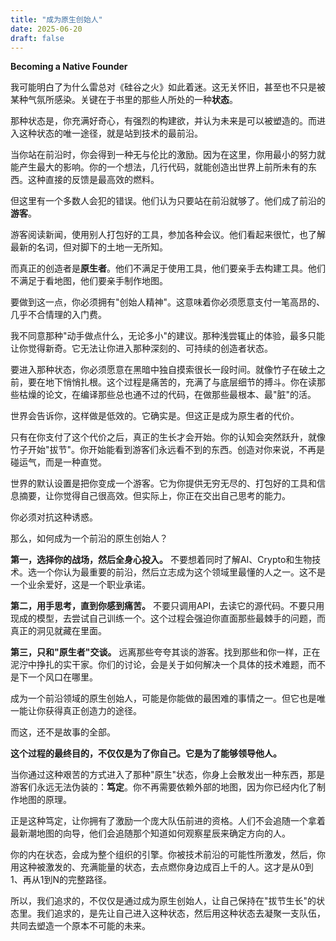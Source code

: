 ```yaml
---
title: "成为原生创始人"
date: 2025-06-20
draft: false
---
```


**Becoming a Native Founder**

我可能明白了为什么雷总对《硅谷之火》如此着迷。这无关怀旧，甚至也不只是被某种气氛所感染。关键在于书里的那些人所处的一种**状态**。

那种状态是，你充满好奇心，有强烈的构建欲，并认为未来是可以被塑造的。而进入这种状态的唯一途径，就是站到技术的最前沿。

当你站在前沿时，你会得到一种无与伦比的激励。因为在这里，你用最小的努力就能产生最大的影响。你的一个想法，几行代码，就能创造出世界上前所未有的东西。这种直接的反馈是最高效的燃料。

但这里有一个多数人会犯的错误。他们认为只要站在前沿就够了。他们成了前沿的**游客**。

游客阅读新闻，使用别人打包好的工具，参加各种会议。他们看起来很忙，也了解最新的名词，但对脚下的土地一无所知。

而真正的创造者是**原生者**。他们不满足于使用工具，他们要亲手去构建工具。他们不满足于看地图，他们要亲手制作地图。

要做到这一点，你必须拥有"创始人精神"。这意味着你必须愿意支付一笔高昂的、几乎不合情理的入门费。

我不同意那种"动手做点什么，无论多小"的建议。那种浅尝辄止的体验，最多只能让你觉得新奇。它无法让你进入那种深刻的、可持续的创造者状态。

要进入那种状态，你必须愿意在黑暗中独自摸索很长一段时间。就像竹子在破土之前，要在地下悄悄扎根。这个过程是痛苦的，充满了与底层细节的搏斗。你在读那些枯燥的论文，在编译那些总也通不过的代码，在做那些最根本、最"脏"的活。

世界会告诉你，这样做是低效的。它确实是。但这正是成为原生者的代价。

只有在你支付了这个代价之后，真正的生长才会开始。你的认知会突然跃升，就像竹子开始"拔节"。你开始能看到游客们永远看不到的东西。创造对你来说，不再是碰运气，而是一种直觉。

世界的默认设置是把你变成一个游客。它为你提供无穷无尽的、打包好的工具和信息摘要，让你觉得自己很高效。但实际上，你正在交出自己思考的能力。

你必须对抗这种诱惑。

那么，如何成为一个前沿的原生创始人？

**第一，选择你的战场，然后全身心投入。** 不要想着同时了解AI、Crypto和生物技术。选一个你认为最重要的前沿，然后立志成为这个领域里最懂的人之一。这不是一个业余爱好，这是一个职业承诺。

**第二，用手思考，直到你感到痛苦。** 不要只调用API，去读它的源代码。不要只用现成的模型，去尝试自己训练一个。这个过程会强迫你直面那些最棘手的问题，而真正的洞见就藏在里面。

**第三，只和"原生者"交谈。** 远离那些夸夸其谈的游客。找到那些和你一样，正在泥泞中挣扎的实干家。你们的讨论，会是关于如何解决一个具体的技术难题，而不是下一个风口在哪里。

成为一个前沿领域的原生创始人，可能是你能做的最困难的事情之一。但它也是唯一能让你获得真正创造力的途径。

而这，还不是故事的全部。

**这个过程的最终目的，不仅仅是为了你自己。它是为了能够领导他人。**

当你通过这种艰苦的方式进入了那种"原生"状态，你身上会散发出一种东西，那是游客们永远无法伪装的：**笃定**。你不再需要依赖外部的地图，因为你已经内化了制作地图的原理。

正是这种笃定，让你拥有了激励一个庞大队伍前进的资格。人们不会追随一个拿着最新潮地图的向导，他们会追随那个知道如何观察星辰来确定方向的人。

你的内在状态，会成为整个组织的引擎。你被技术前沿的可能性所激发，然后，你用这种被激发的、充满能量的状态，去点燃你身边成百上千的人。这才是从0到1、再从1到N的完整路径。

所以，我们追求的，不仅仅是通过成为原生创始人，让自己保持在"拔节生长"的状态里。我们追求的，是先让自己进入这种状态，然后用这种状态去凝聚一支队伍，共同去塑造一个原本不可能的未来。
